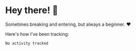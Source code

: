 # Hey there! 👋
Sometimes breaking and entering, but always a beginner. ❤️

Here's how I've been tracking:
<!--START_SECTION:waka-->

```txt
No activity tracked
```

<!--END_SECTION:waka-->
